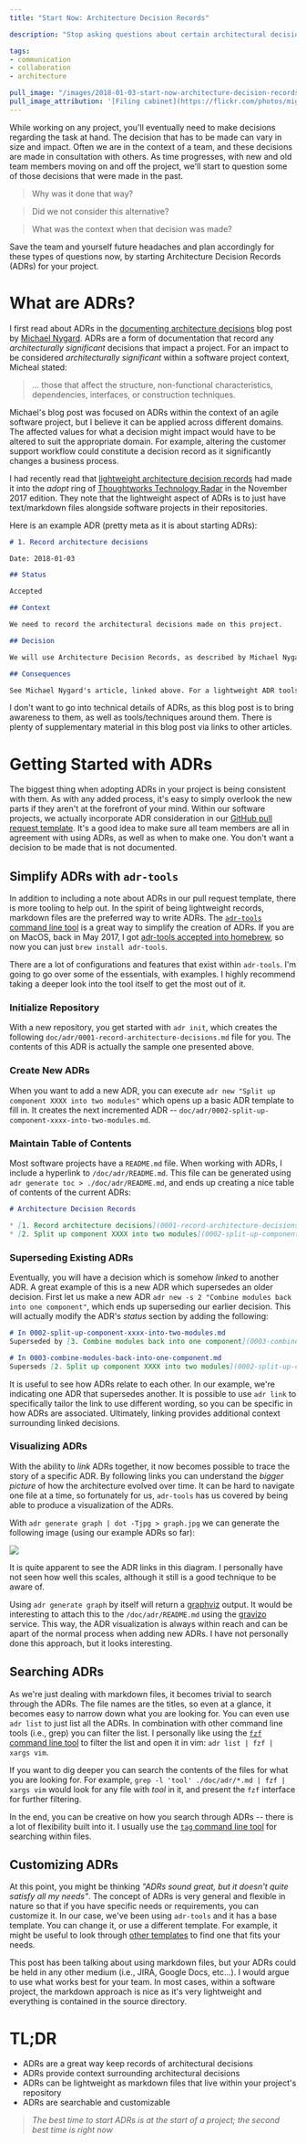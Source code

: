 ```yaml
---
title: "Start Now: Architecture Decision Records"

description: "Stop asking questions about certain architectural decisions for a project. Implement Architecture Decision Records, and save the team and yourself future headaches."

tags:
- communication
- collaboration
- architecture

pull_image: "/images/2018-01-03-start-now-architecture-decision-records/filing-cabinet.jpg"
pull_image_attribution: '[Filing cabinet](https://flickr.com/photos/mightymightymatze/2150298078 "Filing cabinet") by [mightymightymatze](https://flickr.com/people/mightymightymatze) is licensed under [CC BY-NC](https://creativecommons.org/licenses/by-nc/2.0/)'
---
```


While working on any project, you'll eventually need to make decisions regarding the task at hand. The decision that has to be made can vary in size and impact. Often we are in the context of a team, and these decisions are made in consultation with others. As time progresses, with new and old team members moving on and off the project, we'll start to question some of those decisions that were made in the past.

> Why was it done that way?

> Did we not consider this alternative?

> What was the context when that decision was made?

Save the team and yourself future headaches and plan accordingly for these types of questions now, by starting Architecture Decision Records (ADRs) for your project.

# What are ADRs?

I first read about ADRs in the [documenting architecture decisions](http://thinkrelevance.com/blog/2011/11/15/documenting-architecture-decisions) blog post by [Michael Nygard](http://thinkrelevance.com/team/members/michael-nygard). ADRs are a form of documentation that record any _architecturally significant_ decisions that impact a project. For an impact to be considered _architecturally significant_ within a software project context, Micheal stated:

> ... those that affect the structure, non-functional characteristics, dependencies, interfaces, or construction techniques.

Michael's blog post was focused on ADRs within the context of an agile software project, but I believe it can be applied across different domains. The affected values for what a decision might impact would have to be altered to suit the appropriate domain. For example, altering the customer support workflow could constitute a decision record as it significantly changes a business process.

I had recently read that [lightweight architecture decision records](https://www.thoughtworks.com/radar/techniques/lightweight-architecture-decision-records) had made it into the _adopt_ ring of [Thoughtworks Technology Radar](https://www.thoughtworks.com/radar) in the November 2017 edition. They note that the lightweight aspect of ADRs is to just have text/markdown files alongside software projects in their repositories.

Here is an example ADR (pretty meta as it is about starting ADRs):

```markdown
# 1. Record architecture decisions

Date: 2018-01-03

## Status

Accepted

## Context

We need to record the architectural decisions made on this project.

## Decision

We will use Architecture Decision Records, as described by Michael Nygard in this article: http://thinkrelevance.com/blog/2011/11/15/documenting-architecture-decisions

## Consequences

See Michael Nygard's article, linked above. For a lightweight ADR toolset, see Nat Pryce's _adr-tools_ at https://github.com/npryce/adr-tools.
```

I don't want to go into technical details of ADRs, as this blog post is to bring awareness to them, as well as tools/techniques around them. There is plenty of supplementary material in this blog post via links to other articles.

# Getting Started with ADRs

The biggest thing when adopting ADRs in your project is being consistent with them. As with any added process, it's easy to simply overlook the new parts if they aren't at the forefront of your mind. Within our software projects, we actually incorporate ADR consideration in our [GitHub pull request template](https://help.github.com/articles/creating-a-pull-request-template-for-your-repository/). It's a good idea to make sure all team members are all in agreement with using ADRs, as well as when to make one. You don't want a decision to be made that is not documented.

## Simplify ADRs with `adr-tools`

In addition to including a note about ADRs in our pull request template, there is more tooling to help out. In the spirit of being lightweight records, markdown files are the preferred way to write ADRs. The [`adr-tools` command line tool](https://github.com/npryce/adr-tools) is a great way to simplify the creation of ADRs. If you are on MacOS, back in May 2017, I got [adr-tools accepted into homebrew](https://github.com/Homebrew/homebrew-core/pull/13081), so now you can just `brew install adr-tools`.

There are a lot of configurations and features that exist within `adr-tools`. I'm going to go over some of the essentials, with examples. I highly recommend taking a deeper look into the tool itself to get the most out of it.

### Initialize Repository

With a new repository, you get started with `adr init`, which creates the following `doc/adr/0001-record-architecture-decisions.md` file for you. The contents of this ADR is actually the sample one presented above.

### Create New ADRs

When you want to add a new ADR, you can execute `adr new "Split up component XXXX into two modules"` which opens up a basic ADR template to fill in. It creates the next incremented ADR -- `doc/adr/0002-split-up-component-xxxx-into-two-modules.md`.

### Maintain Table of Contents

Most software projects have a `README.md` file. When working with ADRs, I include a hyperlink to `/doc/adr/README.md`. This file can be generated using `adr generate toc > ./doc/adr/README.md`, and ends up creating a nice table of contents of the current ADRs:

```markdown
# Architecture Decision Records

* [1. Record architecture decisions](0001-record-architecture-decisions.md)
* [2. Split up component XXXX into two modules](0002-split-up-component-xxxx-into-two-modules.md)
```

### Superseding Existing ADRs

Eventually, you will have a decision which is somehow _linked_ to another ADR. A great example of this is a new ADR which supersedes an older decision. First let us make a new ADR `adr new -s 2 "Combine modules back into one component"`, which ends up superseding our earlier decision. This will actually modify the ADR's _status_ section by adding the following:


```markdown
# In 0002-split-up-component-xxxx-into-two-modules.md
Superseded by [3. Combine modules back into one component](0003-combine-modules-back-into-one-component.md)
```

```markdown
# In 0003-combine-modules-back-into-one-component.md
Superseds [2. Split up component XXXX into two modules](0002-split-up-component-xxxx-into-two-modules.md)
```

It is useful to see how ADRs relate to each other. In our example, we're indicating one ADR that supersedes another. It is possible to use `adr link` to specifically tailor the link to use different wording, so you can be specific in how ADRs are associated. Ultimately, linking provides additional context surrounding linked decisions.

### Visualizing ADRs

With the ability to _link_ ADRs together, it now becomes possible to trace the story of a specific ADR. By following links you can understand the _bigger picture_ of how the architecture evolved over time. It can be hard to navigate one file at a time, so fortunately for us, `adr-tools` has us covered by being able to produce a visualization of the ADRs.

With `adr generate graph | dot -Tjpg > graph.jpg` we can generate the following image (using our example ADRs so far):

![](/images/2018-01-03-start-now-architecture-decision-records/graph.jpg)

It is quite apparent to see the ADR links in this diagram. I personally have not seen how well this scales, although it still is a good technique to be aware of.

Using `adr generate graph` by itself will return a [graphviz](https://graphviz.gitlab.io/) output. It would be interesting to attach this to the `/doc/adr/README.md` using the [gravizo](https://github.com/TLmaK0/gravizo) service. This way, the ADR visualization is always within reach and can be apart of the normal process when adding new ADRs. I have not personally done this approach, but it looks interesting.

## Searching ADRs

As we're just dealing with markdown files, it becomes trivial to search through the ADRs. The file names are the titles, so even at a glance, it becomes easy to narrow down what you are looking for. You can even use `adr list` to just list all the ADRs. In combination with other command line tools (i.e., grep) you can filter the list. I personally like using the [`fzf` command line tool](https://github.com/junegunn/fzf) to filter the list and open it in vim: `adr list | fzf | xargs vim`.

If you want to dig deeper you can search the contents of the files for what you are looking for. For example, `grep -l 'tool' ./doc/adr/*.md | fzf | xargs vim` would look for any file with _tool_ in it, and present the `fzf` interface for further filtering.

In the end, you can be creative on how you search through ADRs -- there is a lot of flexibility built into it. I usually use the [`tag` command line tool](https://github.com/aykamko/tag) for searching within files.

## Customizing ADRs

At this point, you might be thinking _"ADRs sound great, but it doesn't quite satisfy all my needs"_. The concept of ADRs is very general and flexible in nature so that if you have specific needs or requirements, you can customize it. In our case, we've been using `adr-tools` and it has a base template. You can change it, or use a different template. For example, it might be useful to look through [other templates](https://github.com/joelparkerhenderson/architecture_decision_record) to find one that fits your needs.

This post has been talking about using markdown files, but your ADRs could be held in any other medium (i.e., JIRA, Google Docs, etc...). I would argue to use what works best for your team. In most cases, within a software project, the markdown approach is nice as it's very lightweight and everything is contained in the source directory.

# TL;DR

* ADRs are a great way keep records of architectural decisions
* ADRs provide context surrounding architectural decisions
* ADRs can be lightweight as markdown files that live within your project's repository
* ADRs are searchable and customizable

> _The best time to start ADRs is at the start of a project; the second best time is right now_
